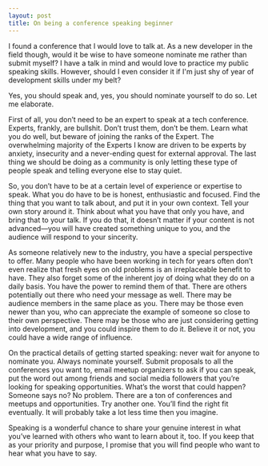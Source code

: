 ```yaml
---
layout: post
title: On being a conference speaking beginner
---
```


I found a conference that I would love to talk at. As a new developer in the field though, would it be wise to have someone nominate me rather than submit myself? I have a talk in mind and would love to practice my public speaking skills. However, should I even consider it if I'm just shy of year of development skills under my belt?
 
Yes, you should speak and, yes, you should nominate yourself to do so. Let me elaborate.
 
First of all, you don’t need to be an expert to speak at a tech conference. Experts, frankly, are bullshit. Don’t trust them, don’t be them. Learn what you do well, but beware of joining the ranks of the Expert. The overwhelming majority of the Experts I know are driven to be experts by anxiety, insecurity and a never-ending quest for external approval. The last thing we should be doing as a community is only letting these type of people speak and telling everyone else to stay quiet.
 
So, you don’t have to be at a certain level of experience or expertise to speak. What you do have to be is honest, enthusiastic and focused. Find the thing that you want to talk about, and put it in your own context. Tell your own story around it. Think about what you have that only you have, and bring that to your talk. If you do that, it doesn’t matter if your content is not advanced—you will have created something unique to you, and the audience will respond to your sincerity.
 
As someone relatively new to the industry, you have a special perspective to offer. Many people who have been working in tech for years often don’t even realize that fresh eyes on old problems is an irreplaceable benefit to have. They also forget some of the inherent joy of doing what they do on a daily basis. You have the power to remind them of that. There are others potentially out there who need your message as well. There may be audience members in the same place as you. There may be those even newer than you, who can appreciate the example of someone so close to their own perspective. There may be those who are just considering getting into development, and you could inspire them to do it. Believe it or not, you could have a wide range of influence.
 
On the practical details of getting started speaking: never wait for anyone to nominate you. Always nominate yourself. Submit proposals to all the conferences you want to, email meetup organizers to ask if you can speak, put the word out among friends and social media followers that you’re looking for speaking opportunities. What’s the worst that could happen? Someone says no? No problem. There are a ton of conferences and meetups and opportunities. Try another one. You’ll find the right fit eventually. It will probably take a lot less time then you imagine.
 
Speaking is a wonderful chance to share your genuine interest in what you’ve learned with others who want to learn about it, too. If you keep that as your priority and purpose, I promise that you will find people who want to hear what you have to say.
